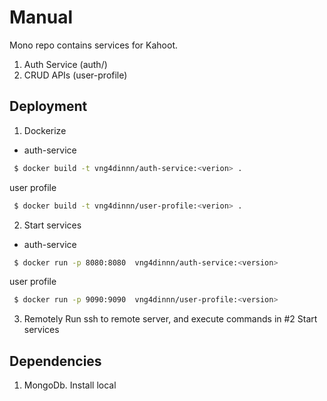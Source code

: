 # Manual

Mono repo contains services for Kahoot. 
1. Auth Service (auth/)
2. CRUD APIs (user-profile)

## Deployment

1. Dockerize

- auth-service
```bash
 $ docker build -t vng4dinnn/auth-service:<verion> . 
 ```

 user profile
```bash
 $ docker build -t vng4dinnn/user-profile:<verion> . 
```

2. Start services

- auth-service
```bash
 $ docker run -p 8080:8080  vng4dinnn/auth-service:<version> 
 ```

user profile
```bash
 $ docker run -p 9090:9090  vng4dinnn/user-profile:<version>  
```

3. Remotely Run
ssh to remote server, and execute commands in #2 Start services

## Dependencies
1. MongoDb. Install local